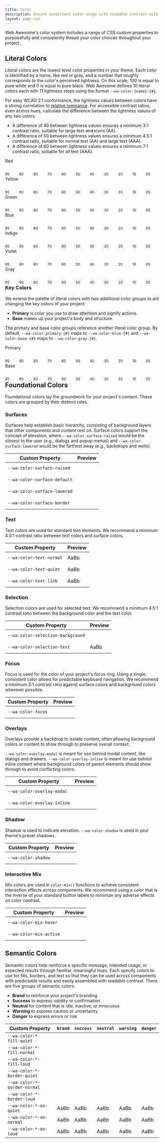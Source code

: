 ```yaml
---
title: Color
description: Ensure consistent color usage with readable contrast with color properties.
layout: page.njk
---
```


<style>
  .color-name {
    font-weight: var(--wa-font-weight-medium);
    margin-block-end: var(--wa-space-2xs);
  }
  .color-group {
    display: flex;
    align-items: start;
    gap: 0.25em;
    flex-wrap: nowrap;
  }
  .color-group + * {
    margin-block-start: var(--wa-space-xl);
  }
  .color-preview {
    flex: 1 1 auto;
  }
  .color-swatch {
    border-radius: var(--wa-corners-s);
    line-height: 2;
    height: 2em;
    padding-inline: var(--wa-space-xs);
  }
  .color-swatch.text-only {
    padding-inline: 0;
  }
</style>

Web Awesome's color system includes a range of CSS custom properties to purposefully and consistently thread your color choices throughout your project.

## Literal Colors

Literal colors are the lowest level color properties in your theme. Each color is identified by a name, like red or gray, and a number that roughly corresponds to the color's perceived lightness. On this scale, 100 is equal to pure white and 0 is equal to pure black. Web Awesome defines 10 literal colors each with 11 lightness steps using the format `--wa-color-{name}-{#}`.

For easy WCAG 2.1 conformance, the lightness values between colors have a strong correlation to [relative luminance](https://www.w3.org/WAI/GL/wiki/Relative_luminance). For accessible contrast ratios, even across hues, calculate the difference between the lightness values of any two colors:

- A difference of 40 between lightness values ensures a minimum 3:1 contrast ratio, suitable for large text and icons (AA).
- A difference of 50 between lightness values ensures a minimum 4.5:1 contrast ratio, suitable for normal text (AA) and large text (AAA).
- A difference of 60 between lightness values ensures a minimum 7:1 contrast ratio, suitable for all text (AAA).

<div class="color-name">Red</div>
<div class="color-group">
  <div class="color-preview">
    <div class="color-swatch" style="background-color: var(--wa-color-red-95)"></div>
    <small>95</small>
  </div>
  <div class="color-preview">
    <div class="color-swatch" style="background-color: var(--wa-color-red-90)"></div>
    <small>90</small>
  </div>
  <div class="color-preview">
    <div class="color-swatch" style="background-color: var(--wa-color-red-80)"></div>
    <small>80</small>
  </div>
  <div class="color-preview">
    <div class="color-swatch" style="background-color: var(--wa-color-red-70)"></div>
    <small>70</small>
  </div>
  <div class="color-preview">
    <div class="color-swatch" style="background-color: var(--wa-color-red-60)"></div>
    <small>60</small>
  </div>
  <div class="color-preview">
    <div class="color-swatch" style="background-color: var(--wa-color-red-50)"></div>
    <small>50</small>
  </div>
  <div class="color-preview">
    <div class="color-swatch" style="background-color: var(--wa-color-red-40)"></div>
    <small>40</small>
  </div>
  <div class="color-preview">
    <div class="color-swatch" style="background-color: var(--wa-color-red-30)"></div>
    <small>30</small>
  </div>
  <div class="color-preview">
    <div class="color-swatch" style="background-color: var(--wa-color-red-20)"></div>
    <small>20</small>
  </div>
  <div class="color-preview">
    <div class="color-swatch" style="background-color: var(--wa-color-red-10)"></div>
    <small>10</small>
  </div>
  <div class="color-preview">
    <div class="color-swatch" style="background-color: var(--wa-color-red-05)"></div>
    <small>05</small>
  </div>
</div>

<div class="color-name">Yellow</div>
<div class="color-group">
  <div class="color-preview">
    <div class="color-swatch" style="background-color: var(--wa-color-yellow-95)"></div>
    <small>95</small>
  </div>
  <div class="color-preview">
    <div class="color-swatch" style="background-color: var(--wa-color-yellow-90)"></div>
    <small>90</small>
  </div>
  <div class="color-preview">
    <div class="color-swatch" style="background-color: var(--wa-color-yellow-80)"></div>
    <small>80</small>
  </div>
  <div class="color-preview">
    <div class="color-swatch" style="background-color: var(--wa-color-yellow-70)"></div>
    <small>70</small>
  </div>
  <div class="color-preview">
    <div class="color-swatch" style="background-color: var(--wa-color-yellow-60)"></div>
    <small>60</small>
  </div>
  <div class="color-preview">
    <div class="color-swatch" style="background-color: var(--wa-color-yellow-50)"></div>
    <small>50</small>
  </div>
  <div class="color-preview">
    <div class="color-swatch" style="background-color: var(--wa-color-yellow-40)"></div>
    <small>40</small>
  </div>
  <div class="color-preview">
    <div class="color-swatch" style="background-color: var(--wa-color-yellow-30)"></div>
    <small>30</small>
  </div>
  <div class="color-preview">
    <div class="color-swatch" style="background-color: var(--wa-color-yellow-20)"></div>
    <small>20</small>
  </div>
  <div class="color-preview">
    <div class="color-swatch" style="background-color: var(--wa-color-yellow-10)"></div>
    <small>10</small>
  </div>
  <div class="color-preview">
    <div class="color-swatch" style="background-color: var(--wa-color-yellow-05)"></div>
    <small>05</small>
  </div>
</div>

<div class="color-name">Green</div>
<div class="color-group">
  <div class="color-preview">
    <div class="color-swatch" style="background-color: var(--wa-color-green-95)"></div>
    <small>95</small>
  </div>
  <div class="color-preview">
    <div class="color-swatch" style="background-color: var(--wa-color-green-90)"></div>
    <small>90</small>
  </div>
  <div class="color-preview">
    <div class="color-swatch" style="background-color: var(--wa-color-green-80)"></div>
    <small>80</small>
  </div>
  <div class="color-preview">
    <div class="color-swatch" style="background-color: var(--wa-color-green-70)"></div>
    <small>70</small>
  </div>
  <div class="color-preview">
    <div class="color-swatch" style="background-color: var(--wa-color-green-60)"></div>
    <small>60</small>
  </div>
  <div class="color-preview">
    <div class="color-swatch" style="background-color: var(--wa-color-green-50)"></div>
    <small>50</small>
  </div>
  <div class="color-preview">
    <div class="color-swatch" style="background-color: var(--wa-color-green-40)"></div>
    <small>40</small>
  </div>
  <div class="color-preview">
    <div class="color-swatch" style="background-color: var(--wa-color-green-30)"></div>
    <small>30</small>
  </div>
  <div class="color-preview">
    <div class="color-swatch" style="background-color: var(--wa-color-green-20)"></div>
    <small>20</small>
  </div>
  <div class="color-preview">
    <div class="color-swatch" style="background-color: var(--wa-color-green-10)"></div>
    <small>10</small>
  </div>
  <div class="color-preview">
    <div class="color-swatch" style="background-color: var(--wa-color-green-05)"></div>
    <small>05</small>
  </div>
</div>

<div class="color-name">Blue</div>
<div class="color-group">
  <div class="color-preview">
    <div class="color-swatch" style="background-color: var(--wa-color-blue-95)"></div>
    <small>95</small>
  </div>
  <div class="color-preview">
    <div class="color-swatch" style="background-color: var(--wa-color-blue-90)"></div>
    <small>90</small>
  </div>
  <div class="color-preview">
    <div class="color-swatch" style="background-color: var(--wa-color-blue-80)"></div>
    <small>80</small>
  </div>
  <div class="color-preview">
    <div class="color-swatch" style="background-color: var(--wa-color-blue-70)"></div>
    <small>70</small>
  </div>
  <div class="color-preview">
    <div class="color-swatch" style="background-color: var(--wa-color-blue-60)"></div>
    <small>60</small>
  </div>
  <div class="color-preview">
    <div class="color-swatch" style="background-color: var(--wa-color-blue-50)"></div>
    <small>50</small>
  </div>
  <div class="color-preview">
    <div class="color-swatch" style="background-color: var(--wa-color-blue-40)"></div>
    <small>40</small>
  </div>
  <div class="color-preview">
    <div class="color-swatch" style="background-color: var(--wa-color-blue-30)"></div>
    <small>30</small>
  </div>
  <div class="color-preview">
    <div class="color-swatch" style="background-color: var(--wa-color-blue-20)"></div>
    <small>20</small>
  </div>
  <div class="color-preview">
    <div class="color-swatch" style="background-color: var(--wa-color-blue-10)"></div>
    <small>10</small>
  </div>
  <div class="color-preview">
    <div class="color-swatch" style="background-color: var(--wa-color-blue-05)"></div>
    <small>05</small>
  </div>
</div>

<div class="color-name">Indigo</div>
<div class="color-group">
  <div class="color-preview">
    <div class="color-swatch" style="background-color: var(--wa-color-indigo-95)"></div>
    <small>95</small>
  </div>
  <div class="color-preview">
    <div class="color-swatch" style="background-color: var(--wa-color-indigo-90)"></div>
    <small>90</small>
  </div>
  <div class="color-preview">
    <div class="color-swatch" style="background-color: var(--wa-color-indigo-80)"></div>
    <small>80</small>
  </div>
  <div class="color-preview">
    <div class="color-swatch" style="background-color: var(--wa-color-indigo-70)"></div>
    <small>70</small>
  </div>
  <div class="color-preview">
    <div class="color-swatch" style="background-color: var(--wa-color-indigo-60)"></div>
    <small>60</small>
  </div>
  <div class="color-preview">
    <div class="color-swatch" style="background-color: var(--wa-color-indigo-50)"></div>
    <small>50</small>
  </div>
  <div class="color-preview">
    <div class="color-swatch" style="background-color: var(--wa-color-indigo-40)"></div>
    <small>40</small>
  </div>
  <div class="color-preview">
    <div class="color-swatch" style="background-color: var(--wa-color-indigo-30)"></div>
    <small>30</small>
  </div>
  <div class="color-preview">
    <div class="color-swatch" style="background-color: var(--wa-color-indigo-20)"></div>
    <small>20</small>
  </div>
  <div class="color-preview">
    <div class="color-swatch" style="background-color: var(--wa-color-indigo-10)"></div>
    <small>10</small>
  </div>
  <div class="color-preview">
    <div class="color-swatch" style="background-color: var(--wa-color-indigo-05)"></div>
    <small>05</small>
  </div>
</div>

<div class="color-name">Violet</div>
<div class="color-group">
  <div class="color-preview">
    <div class="color-swatch" style="background-color: var(--wa-color-violet-95)"></div>
    <small>95</small>
  </div>
  <div class="color-preview">
    <div class="color-swatch" style="background-color: var(--wa-color-violet-90)"></div>
    <small>90</small>
  </div>
  <div class="color-preview">
    <div class="color-swatch" style="background-color: var(--wa-color-violet-80)"></div>
    <small>80</small>
  </div>
  <div class="color-preview">
    <div class="color-swatch" style="background-color: var(--wa-color-violet-70)"></div>
    <small>70</small>
  </div>
  <div class="color-preview">
    <div class="color-swatch" style="background-color: var(--wa-color-violet-60)"></div>
    <small>60</small>
  </div>
  <div class="color-preview">
    <div class="color-swatch" style="background-color: var(--wa-color-violet-50)"></div>
    <small>50</small>
  </div>
  <div class="color-preview">
    <div class="color-swatch" style="background-color: var(--wa-color-violet-40)"></div>
    <small>40</small>
  </div>
  <div class="color-preview">
    <div class="color-swatch" style="background-color: var(--wa-color-violet-30)"></div>
    <small>30</small>
  </div>
  <div class="color-preview">
    <div class="color-swatch" style="background-color: var(--wa-color-violet-20)"></div>
    <small>20</small>
  </div>
  <div class="color-preview">
    <div class="color-swatch" style="background-color: var(--wa-color-violet-10)"></div>
    <small>10</small>
  </div>
  <div class="color-preview">
    <div class="color-swatch" style="background-color: var(--wa-color-violet-05)"></div>
    <small>05</small>
  </div>
</div>

<div class="color-name">Gray</div>
<div class="color-group">
  <div class="color-preview">
    <div class="color-swatch" style="background-color: var(--wa-color-gray-95)"></div>
    <small>95</small>
  </div>
  <div class="color-preview">
    <div class="color-swatch" style="background-color: var(--wa-color-gray-90)"></div>
    <small>90</small>
  </div>
  <div class="color-preview">
    <div class="color-swatch" style="background-color: var(--wa-color-gray-80)"></div>
    <small>80</small>
  </div>
  <div class="color-preview">
    <div class="color-swatch" style="background-color: var(--wa-color-gray-70)"></div>
    <small>70</small>
  </div>
  <div class="color-preview">
    <div class="color-swatch" style="background-color: var(--wa-color-gray-60)"></div>
    <small>60</small>
  </div>
  <div class="color-preview">
    <div class="color-swatch" style="background-color: var(--wa-color-gray-50)"></div>
    <small>50</small>
  </div>
  <div class="color-preview">
    <div class="color-swatch" style="background-color: var(--wa-color-gray-40)"></div>
    <small>40</small>
  </div>
  <div class="color-preview">
    <div class="color-swatch" style="background-color: var(--wa-color-gray-30)"></div>
    <small>30</small>
  </div>
  <div class="color-preview">
    <div class="color-swatch" style="background-color: var(--wa-color-gray-20)"></div>
    <small>20</small>
  </div>
  <div class="color-preview">
    <div class="color-swatch" style="background-color: var(--wa-color-gray-10)"></div>
    <small>10</small>
  </div>
  <div class="color-preview">
    <div class="color-swatch" style="background-color: var(--wa-color-gray-05)"></div>
    <small>05</small>
  </div>
</div>

### Key Colors

We extend the palette of literal colors with two additional color groups to aid changing the key colors of your project:

- **Primary** is color you use to draw attention and signify actions.
- **Base** makes up your project's body and structure.

The primary and base color groups reference another literal color group. By default, `--wa-color-primary-{#}` maps to `--wa-color-blue-{#}` and `--wa-color-base-{#}` maps to `--wa-color-gray-{#}`.

<div class="color-name">Primary</div>
<div class="color-group">
  <div class="color-preview">
    <div class="color-swatch" style="background-color: var(--wa-color-primary-95)"></div>
    <small>95</small>
  </div>
  <div class="color-preview">
    <div class="color-swatch" style="background-color: var(--wa-color-primary-90)"></div>
    <small>90</small>
  </div>
  <div class="color-preview">
    <div class="color-swatch" style="background-color: var(--wa-color-primary-80)"></div>
    <small>80</small>
  </div>
  <div class="color-preview">
    <div class="color-swatch" style="background-color: var(--wa-color-primary-70)"></div>
    <small>70</small>
  </div>
  <div class="color-preview">
    <div class="color-swatch" style="background-color: var(--wa-color-primary-60)"></div>
    <small>60</small>
  </div>
  <div class="color-preview">
    <div class="color-swatch" style="background-color: var(--wa-color-primary-50)"></div>
    <small>50</small>
  </div>
  <div class="color-preview">
    <div class="color-swatch" style="background-color: var(--wa-color-primary-40)"></div>
    <small>40</small>
  </div>
  <div class="color-preview">
    <div class="color-swatch" style="background-color: var(--wa-color-primary-30)"></div>
    <small>30</small>
  </div>
  <div class="color-preview">
    <div class="color-swatch" style="background-color: var(--wa-color-primary-20)"></div>
    <small>20</small>
  </div>
  <div class="color-preview">
    <div class="color-swatch" style="background-color: var(--wa-color-primary-10)"></div>
    <small>10</small>
  </div>
  <div class="color-preview">
    <div class="color-swatch" style="background-color: var(--wa-color-primary-05)"></div>
    <small>05</small>
  </div>
</div>

<div class="color-name">Base</div>
<div class="color-group">
  <div class="color-preview">
    <div class="color-swatch" style="background-color: var(--wa-color-base-95)"></div>
    <small>95</small>
  </div>
  <div class="color-preview">
    <div class="color-swatch" style="background-color: var(--wa-color-base-90)"></div>
    <small>90</small>
  </div>
  <div class="color-preview">
    <div class="color-swatch" style="background-color: var(--wa-color-base-80)"></div>
    <small>80</small>
  </div>
  <div class="color-preview">
    <div class="color-swatch" style="background-color: var(--wa-color-base-70)"></div>
    <small>70</small>
  </div>
  <div class="color-preview">
    <div class="color-swatch" style="background-color: var(--wa-color-base-60)"></div>
    <small>60</small>
  </div>
  <div class="color-preview">
    <div class="color-swatch" style="background-color: var(--wa-color-base-50)"></div>
    <small>50</small>
  </div>
  <div class="color-preview">
    <div class="color-swatch" style="background-color: var(--wa-color-base-40)"></div>
    <small>40</small>
  </div>
  <div class="color-preview">
    <div class="color-swatch" style="background-color: var(--wa-color-base-30)"></div>
    <small>30</small>
  </div>
  <div class="color-preview">
    <div class="color-swatch" style="background-color: var(--wa-color-base-20)"></div>
    <small>20</small>
  </div>
  <div class="color-preview">
    <div class="color-swatch" style="background-color: var(--wa-color-base-10)"></div>
    <small>10</small>
  </div>
  <div class="color-preview">
    <div class="color-swatch" style="background-color: var(--wa-color-base-05)"></div>
    <small>05</small>
  </div>
</div>

## Foundational Colors

Foundational colors lay the groundwork for your project's content. These colors are grouped by their distinct roles.

### Surfaces

Surfaces help establish basic hierarchy, consisting of background layers that other components and content rest on. Surface colors support the concept of elevation, where `--wa-color-surface-raised` would be the closest to the user (e.g., dialogs and popup menus) and `--wa-color-surface-lowered` would be the farthest away (e.g., backdrops and wells).

| Custom Property               |  Preview                        |
| ----------------------------- | ------------------------------- |
| `--wa-color-surface-raised`   | <div class="color-preview"><div class="color-swatch" style="background-color: var(--wa-color-surface-raised)"></div></div> |
| `--wa-color-surface-default`  | <div class="color-preview"><div class="color-swatch" style="background-color: var(--wa-color-surface-default)"></div></div> |
| `--wa-color-surface-lowered`  | <div class="color-preview"><div class="color-swatch" style="background-color: var(--wa-color-surface-lowered)"></div></div> |
| `--wa-color-surface-border`   | <div class="color-preview"><div class="color-swatch" style="border: var(--wa-border-width-s) solid var(--wa-color-surface-border)"></div></div> |

### Text

Text colors are used for standard text elements. We recommend a minimum 4.5:1 contrast ratio between text colors and surface colors.

| Custom Property               |  Preview                        |
| ----------------------------- | ------------------------------- |
| `--wa-color-text-normal`   | <div class="color-preview"><div class="color-swatch text-only" style="color: var(--wa-color-text-normal)">AaBb</div></div> |
| `--wa-color-text-quiet`  | <div class="color-preview"><div class="color-swatch text-only" style="color: var(--wa-color-text-quiet)">AaBb</div></div> |
| `--wa-color-text-link`  | <div class="color-preview"><div class="color-swatch text-only" style="color: var(--wa-color-text-link)">AaBb</div></div> |

### Selection

Selection colors are used for selected text. We recommend a minimum 4.5:1 contrast ratio between the background color and the text color.

| Custom Property               |  Preview                        |
| ----------------------------- | ------------------------------- |
| `--wa-color-selection-background`   | <div class="color-preview"><div class="color-swatch" style="background-color: var(--wa-color-selection-background)"></div></div> |
| `--wa-color-selection-text`  | <div class="color-preview"><div class="color-swatch" style="background-color: var(--wa-color-selection-background); color: var(--wa-color-selection-text)">AaBb</div></div> |

### Focus

Focus is used for the color of your project's focus ring. Using a single, consistent color allows for predictable keyboard navigation. We recommend a minimum 3:1 contrast ratio against surface colors and background colors wherever possible.

| Custom Property               |  Preview                        |
| ----------------------------- | ------------------------------- |
| `--wa-color-focus`   | <div class="color-preview"><div class="color-swatch" style="outline: var(--wa-focus-ring)"></div></div> |

### Overlays

Overlays provide a backdrop to isolate content, often allowing background colors or content to show through to preserve overall context. 

`--wa-color-overlay-modal` is meant for use behind modal content, like dialogs and drawers. `--wa-color-overlay-inline` is meant for use behind inline content where background colors of parent elements should show through to avoid conflicting colors.

| Custom Property               |  Preview                        |
| ----------------------------- | ------------------------------- |
| `--wa-color-overlay-modal`   | <div class="color-preview"><div class="color-swatch" style="background-color: var(--wa-color-overlay-modal)"></div></div> |
| `--wa-color-overlay-inline`  | <div class="color-preview"><div class="color-swatch" style="background-color: var(--wa-color-overlay-inline)"></div></div> |

### Shadow

Shadow is used to indicate elevation. `--wa-color-shadow` is used in your theme's preset shadows.

| Custom Property               |  Preview                        |
| ----------------------------- | ------------------------------- |
| `--wa-color-shadow`   | <div class="color-preview"><div class="color-swatch" style="background-color: var(--wa-color-shadow)"></div></div> |

### Interactive Mix

Mix colors are used in `color-mix()` functions to achieve consistent interaction effects across components. We recommend using a color that is the inverse of your standard button labels to minimize any adverse effects on color contrast.

| Custom Property               |  Preview                        |
| ----------------------------- | ------------------------------- |
| `--wa-color-mix-hover`   | <div class="color-group"><div class="color-preview" style="flex: 2 0 auto"><div class="color-swatch" style="background-color: color-mix(in oklab, transparent, var(--wa-color-mix-hover))"></div></div><div class="color-preview"><div class="color-swatch" style="background-color: color-mix(in oklab, var(--wa-color-brand-fill-loud), var(--wa-color-mix-hover))"></div></div><div class="color-preview"><div class="color-swatch" style="background-color: color-mix(in oklab, var(--wa-color-success-fill-loud), var(--wa-color-mix-hover))"></div></div><div class="color-preview"><div class="color-swatch" style="background-color: color-mix(in oklab, var(--wa-color-warning-fill-loud), var(--wa-color-mix-hover))"></div></div><div class="color-preview"><div class="color-swatch" style="background-color: color-mix(in oklab, var(--wa-color-danger-fill-loud), var(--wa-color-mix-hover))"></div></div></div> |
| `--wa-color-mix-active`   | <div class="color-group"><div class="color-preview" style="flex: 2 0 auto"><div class="color-swatch" style="background-color: color-mix(in oklab, transparent, var(--wa-color-mix-active))"></div></div><div class="color-preview"><div class="color-swatch" style="background-color: color-mix(in oklab, var(--wa-color-brand-fill-loud), var(--wa-color-mix-active))"></div></div><div class="color-preview"><div class="color-swatch" style="background-color: color-mix(in oklab, var(--wa-color-success-fill-loud), var(--wa-color-mix-active))"></div></div><div class="color-preview"><div class="color-swatch" style="background-color: color-mix(in oklab, var(--wa-color-warning-fill-loud), var(--wa-color-mix-active))"></div></div><div class="color-preview"><div class="color-swatch" style="background-color: color-mix(in oklab, var(--wa-color-danger-fill-loud), var(--wa-color-mix-active))"></div></div></div> |


## Semantic Colors

Semantic colors help reinforce a specific message, intended usage, or expected results through familiar, meaningful hues. Each specify colors to use for fills, borders, and text so that they can be used across components with predictable results and easily assembled with readable contrast. There are five groups of semantic colors:

- **Brand** to reinforce your project's branding
- **Success** to express validity or confirmation
- **Neutral** for content that is idle, inactive, or innocuous
- **Warning** to express caution or uncertainty
- **Danger** to express errors or risk

| Custom Property               |  <code>brand</code>             |  <code>success</code>           |  <code>neutral</code>           |  <code>warning</code>           | <code>danger</code>             |
| ----------------------------- | ------------------------------- | ------------------------------- | ------------------------------- | ------------------------------- | ------------------------------- |
| `--wa-color-*-fill-quiet`   | <div class="color-preview"><div class="color-swatch" style="background-color: var(--wa-color-brand-fill-quiet)"></div></div> |  <div class="color-preview"><div class="color-swatch" style="background-color: var(--wa-color-success-fill-quiet)"></div></div> | <div class="color-preview"><div class="color-swatch" style="background-color: var(--wa-color-neutral-fill-quiet)"></div></div> | <div class="color-preview"><div class="color-swatch" style="background-color: var(--wa-color-warning-fill-quiet)"></div></div> | <div class="color-preview"><div class="color-swatch" style="background-color: var(--wa-color-danger-fill-quiet)"></div></div> |
| `--wa-color-*-fill-normal`   | <div class="color-preview"><div class="color-swatch" style="background-color: var(--wa-color-brand-fill-normal)"></div></div> | <div class="color-preview"><div class="color-swatch" style="background-color: var(--wa-color-success-fill-normal)"></div></div> |<div class="color-preview"><div class="color-swatch" style="background-color: var(--wa-color-neutral-fill-normal)"></div></div> | <div class="color-preview"><div class="color-swatch" style="background-color: var(--wa-color-warning-fill-normal)"></div></div> | <div class="color-preview"><div class="color-swatch" style="background-color: var(--wa-color-danger-fill-normal)"></div></div> |
| `--wa-color-*-fill-loud`   | <div class="color-preview"><div class="color-swatch" style="background-color: var(--wa-color-brand-fill-loud)"></div></div> | <div class="color-preview"><div class="color-swatch" style="background-color: var(--wa-color-success-fill-loud)"></div></div> | <div class="color-preview"><div class="color-swatch" style="background-color: var(--wa-color-neutral-fill-loud)"></div></div> |  <div class="color-preview"><div class="color-swatch" style="background-color: var(--wa-color-warning-fill-loud)"></div></div> |  <div class="color-preview"><div class="color-swatch" style="background-color: var(--wa-color-danger-fill-loud)"></div></div> |
| `--wa-color-*-border-quiet`   | <div class="color-preview"><div class="color-swatch" style="border: var(--wa-border-width-s) solid var(--wa-color-brand-border-quiet)"></div></div> | <div class="color-preview"><div class="color-swatch" style="border: var(--wa-border-width-s) solid var(--wa-color-success-border-quiet)"></div></div> | <div class="color-preview"><div class="color-swatch" style="border: var(--wa-border-width-s) solid var(--wa-color-neutral-border-quiet)"></div></div> | <div class="color-preview"><div class="color-swatch" style="border: var(--wa-border-width-s) solid var(--wa-color-warning-border-quiet)"></div></div> | <div class="color-preview"><div class="color-swatch" style="border: var(--wa-border-width-s) solid var(--wa-color-danger-border-quiet)"></div></div> |
| `--wa-color-*-border-normal`   | <div class="color-preview"><div class="color-swatch" style="border: var(--wa-border-width-s) solid var(--wa-color-brand-border-normal)"></div></div> | <div class="color-preview"><div class="color-swatch" style="border: var(--wa-border-width-s) solid var(--wa-color-success-border-normal)"></div></div> | <div class="color-preview"><div class="color-swatch" style="border: var(--wa-border-width-s) solid var(--wa-color-neutral-border-normal)"></div></div> | <div class="color-preview"><div class="color-swatch" style="border: var(--wa-border-width-s) solid var(--wa-color-warning-border-normal)"></div></div> | <div class="color-preview"><div class="color-swatch" style="border: var(--wa-border-width-s) solid var(--wa-color-danger-border-normal)"></div></div> |
| `--wa-color-*-border-loud`   | <div class="color-preview"><div class="color-swatch" style="border: var(--wa-border-width-s) solid var(--wa-color-brand-border-loud)"></div></div> | <div class="color-preview"><div class="color-swatch" style="border: var(--wa-border-width-s) solid var(--wa-color-success-border-loud)"></div></div> | <div class="color-preview"><div class="color-swatch" style="border: var(--wa-border-width-s) solid var(--wa-color-neutral-border-loud)"></div></div> | <div class="color-preview"><div class="color-swatch" style="border: var(--wa-border-width-s) solid var(--wa-color-warning-border-loud)"></div></div> | <div class="color-preview"><div class="color-swatch" style="border: var(--wa-border-width-s) solid var(--wa-color-danger-border-loud)"></div></div> |
| `--wa-color-*-on-quiet`  | <div class="color-preview"><div class="color-swatch" style="background-color: var(--wa-color-brand-fill-quiet); color: var(--wa-color-brand-on-quiet)">AaBb</div></div> | <div class="color-preview"><div class="color-swatch" style="background-color: var(--wa-color-success-fill-quiet); color: var(--wa-color-success-on-quiet)">AaBb</div></div> | <div class="color-preview"><div class="color-swatch" style="background-color: var(--wa-color-neutral-fill-quiet); color: var(--wa-color-neutral-on-quiet)">AaBb</div></div> | <div class="color-preview"><div class="color-swatch" style="background-color: var(--wa-color-warning-fill-quiet); color: var(--wa-color-warning-on-quiet)">AaBb</div></div> | <div class="color-preview"><div class="color-swatch" style="background-color: var(--wa-color-danger-fill-quiet); color: var(--wa-color-danger-on-quiet)">AaBb</div></div> |
| `--wa-color-*-on-normal`  | <div class="color-preview"><div class="color-swatch" style="background-color: var(--wa-color-brand-fill-normal); color: var(--wa-color-brand-on-normal)">AaBb</div></div> | <div class="color-preview"><div class="color-swatch" style="background-color: var(--wa-color-success-fill-normal); color: var(--wa-color-success-on-normal)">AaBb</div></div> | <div class="color-preview"><div class="color-swatch" style="background-color: var(--wa-color-neutral-fill-normal); color: var(--wa-color-neutral-on-normal)">AaBb</div></div> | <div class="color-preview"><div class="color-swatch" style="background-color: var(--wa-color-warning-fill-normal); color: var(--wa-color-warning-on-normal)">AaBb</div></div> | <div class="color-preview"><div class="color-swatch" style="background-color: var(--wa-color-danger-fill-normal); color: var(--wa-color-danger-on-normal)">AaBb</div></div> |
| `--wa-color-*-on-loud`  | <div class="color-preview"><div class="color-swatch" style="background-color: var(--wa-color-brand-fill-loud); color: var(--wa-color-brand-on-loud)">AaBb</div></div> | <div class="color-preview"><div class="color-swatch" style="background-color: var(--wa-color-success-fill-loud); color: var(--wa-color-success-on-loud)">AaBb</div></div> | <div class="color-preview"><div class="color-swatch" style="background-color: var(--wa-color-neutral-fill-loud); color: var(--wa-color-neutral-on-loud)">AaBb</div></div> | <div class="color-preview"><div class="color-swatch" style="background-color: var(--wa-color-warning-fill-loud); color: var(--wa-color-warning-on-loud)">AaBb</div></div> | <div class="color-preview"><div class="color-swatch" style="background-color: var(--wa-color-danger-fill-loud); color: var(--wa-color-danger-on-loud)">AaBb</div></div> |